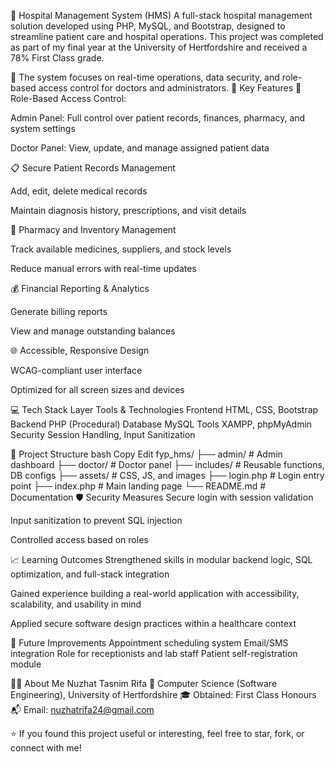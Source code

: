 🏥 Hospital Management System (HMS)
A full-stack hospital management solution developed using PHP, MySQL, and Bootstrap, designed to streamline patient care and hospital operations. This project was completed as part of my final year at the University of Hertfordshire and received a 78% First Class grade.

📌 The system focuses on real-time operations, data security, and role-based access control for doctors and administrators.
📌 Key Features
🔐 Role-Based Access Control:

Admin Panel: Full control over patient records, finances, pharmacy, and system settings

Doctor Panel: View, update, and manage assigned patient data

📋 Secure Patient Records Management

Add, edit, delete medical records

Maintain diagnosis history, prescriptions, and visit details

💊 Pharmacy and Inventory Management

Track available medicines, suppliers, and stock levels

Reduce manual errors with real-time updates

💰 Financial Reporting & Analytics

Generate billing reports

View and manage outstanding balances

🌐 Accessible, Responsive Design

WCAG-compliant user interface

Optimized for all screen sizes and devices

💻 Tech Stack
Layer	Tools & Technologies
Frontend	HTML, CSS, Bootstrap
Backend	PHP (Procedural)
Database	MySQL
Tools	XAMPP, phpMyAdmin
Security	Session Handling, Input Sanitization

📁 Project Structure
bash
Copy
Edit
fyp_hms/
├── admin/              # Admin dashboard
├── doctor/             # Doctor panel
├── includes/           # Reusable functions, DB configs
├── assets/             # CSS, JS, and images
├── login.php           # Login entry point
├── index.php           # Main landing page
└── README.md           # Documentation
🛡️ Security Measures
Secure login with session validation

Input sanitization to prevent SQL injection

Controlled access based on roles

📈 Learning Outcomes
Strengthened skills in modular backend logic, SQL optimization, and full-stack integration

Gained experience building a real-world application with accessibility, scalability, and usability in mind

Applied secure software design practices within a healthcare context

📌 Future Improvements
Appointment scheduling system
Email/SMS integration
Role for receptionists and lab staff
Patient self-registration module

🙋‍♀️ About Me
Nuzhat Tasnim Rifa
📍 Computer Science (Software Engineering), University of Hertfordshire
🎓 Obtained: First Class Honours
📬 Email: nuzhatrifa24@gmail.com


⭐ If you found this project useful or interesting, feel free to star, fork, or connect with me!
